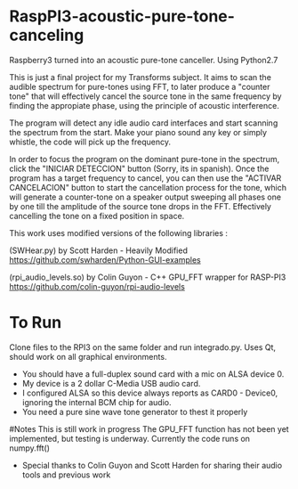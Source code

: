 # RaspPI3-acoustic-pure-tone-canceling
Raspberry3 turned into an acoustic pure-tone canceller. Using Python2.7

This is just a final project for my Transforms subject. It aims to scan the audible spectrum for pure-tones using FFT, to later produce a "counter tone" that will effectively cancel the source tone in the same frequency by finding the appropiate phase, using the principle of acoustic interference. 

The program will detect any idle audio card interfaces and start scanning the spectrum from the start. Make your piano sound any key or simply whistle, the code will pick up the frequency. 

In order to focus the program on the dominant pure-tone in the spectrum, click the "INICIAR DETECCION" button (Sorry, its in spanish). Once the program has a target frequency to cancel, you can then use the "ACTIVAR CANCELACION" button to start the cancellation process for the tone, which will generate a counter-tone on a speaker output sweeping all phases one by one till the amplitude of the source tone drops in the FFT. Effectively cancelling the tone on a fixed position in space.

This work uses modified versions of the following libraries :

(SWHear.py) by Scott Harden - Heavily Modified 
https://github.com/swharden/Python-GUI-examples

(rpi_audio_levels.so) by Colin Guyon - C++ GPU_FFT wrapper for RASP-PI3 
https://github.com/colin-guyon/rpi-audio-levels

# To Run
Clone files to the RPI3 on the same folder and run integrado.py. 
Uses Qt, should work on all graphical environments.

* You should have a full-duplex sound card with a mic on ALSA device 0.
* My device is a 2 dollar C-Media USB audio card.
* I configured ALSA so this device always reports as CARD0 - Device0, ignoring the internal BCM chip for audio.
* You need a pure sine wave tone generator to thest it properly

#Notes
This is still work in progress
The GPU_FFT function has not been yet implemented, but testing is underway. Currently the code runs on numpy.fft()

* Special thanks to Colin Guyon and Scott Harden for sharing their audio tools and previous work
